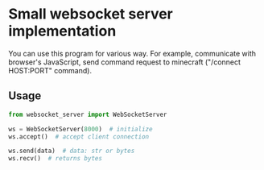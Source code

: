 # Small websocket server implementation
You can use this program for various way.
For example, communicate with browser's JavaScript, send command request to minecraft ("/connect HOST:PORT" command).

## Usage
```python
from websocket_server import WebSocketServer

ws = WebSocketServer(8000)  # initialize
ws.accept()  # accept client connection

ws.send(data)  # data: str or bytes
ws.recv()  # returns bytes
```

